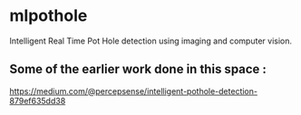 # mlpothole
Intelligent Real Time Pot Hole detection using imaging and computer vision.


## Some of the earlier work done in this space :

https://medium.com/@percepsense/intelligent-pothole-detection-879ef635dd38

